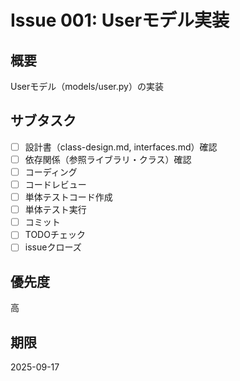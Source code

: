 # Issue 001: Userモデル実装

## 概要
Userモデル（models/user.py）の実装

## サブタスク
- [ ] 設計書（class-design.md, interfaces.md）確認
- [ ] 依存関係（参照ライブラリ・クラス）確認
- [ ] コーディング
- [ ] コードレビュー
- [ ] 単体テストコード作成
- [ ] 単体テスト実行
- [ ] コミット
- [ ] TODOチェック
- [ ] issueクローズ

## 優先度
高

## 期限
2025-09-17

